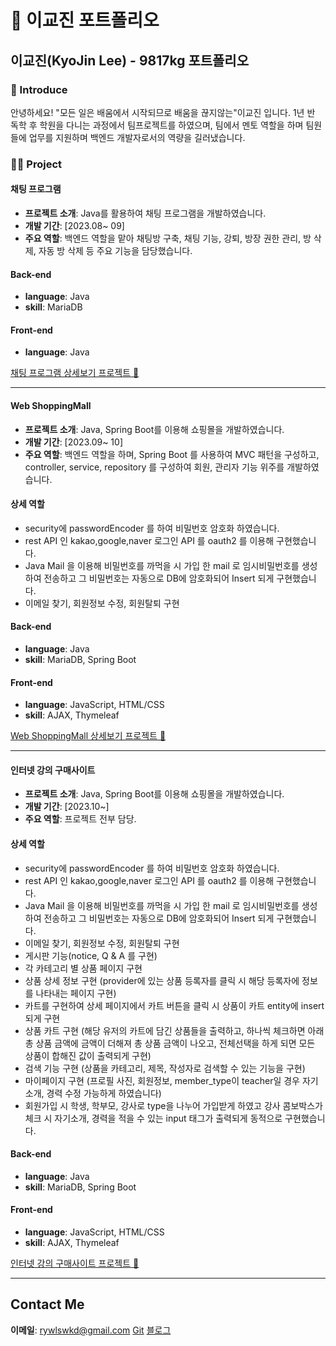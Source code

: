 # 💾 이교진 포트폴리오

## 이교진(KyoJin Lee) - 9817kg 포트폴리오

### 👋 Introduce

안녕하세요! "모든 일은 배움에서 시작되므로 배움을 끊지않는"이교진 입니다. 1년 반 독학 후 학원을 다니는 과정에서 팀프로젝트를 하였으며, 팀에서 멘토 역할을 하며 팀원들에 업무를 지원하며 백엔드 개발자로서의 역량을 길러냈습니다.

### 👨‍💻 Project

#### 채팅 프로그램
- **프로젝트 소개**: Java를 활용하여 채팅 프로그램을 개발하였습니다.
- **개발 기간**: [2023.08~ 09]
- **주요 역할**: 백엔드 역할을 맡아 채팅방 구축, 채팅 기능, 강퇴, 방장 권한 관리, 방 삭제, 자동 방 삭제 등 주요 기능을 담당했습니다.

#### Back-end
- **language**: Java
- **skill**: MariaDB

#### Front-end
- **language**: Java

[채팅 프로그램 상세보기 프로젝트 💨](https://github.com/9817kg/chatting)

---

#### Web ShoppingMall
- **프로젝트 소개**: Java, Spring Boot를 이용해 쇼핑몰을 개발하였습니다.
- **개발 기간**: [2023.09~ 10]
- **주요 역할**: 백엔드 역할을 하며, Spring Boot 를 사용하여 MVC 패턴을 구성하고, controller, service, repository 를 구성하여 회원, 관리자 기능 위주를 개발하였습니다.

#### 상세 역할
- security에 passwordEncoder 를 하여 비밀번호 암호화 하였습니다.
- rest API 인 kakao,google,naver 로그인 API 를 oauth2 를 이용해 구현했습니다.
- Java Mail 을 이용해 비밀번호를 까먹을 시 가입 한 mail 로 임시비밀번호를 생성하여 전송하고 그 비밀번호는 자동으로 DB에 암호화되어 Insert 되게 구현했습니다.
- 이메일 찾기, 회원정보 수정, 회원탈퇴 구현

#### Back-end
- **language**: Java
- **skill**: MariaDB, Spring Boot

#### Front-end
- **language**: JavaScript, HTML/CSS
- **skill**: AJAX, Thymeleaf

[Web ShoppingMall 상세보기 프로젝트 💨](https://github.com/9817kg/Website)

---

#### 인터넷 강의 구매사이트
- **프로젝트 소개**: Java, Spring Boot를 이용해 쇼핑몰을 개발하였습니다.
- **개발 기간**: [2023.10~]
- **주요 역할**: 프로젝트 전부 담당.

#### 상세 역할
- security에 passwordEncoder 를 하여 비밀번호 암호화 하였습니다.
- rest API 인 kakao,google,naver 로그인 API 를 oauth2 를 이용해 구현했습니다.
- Java Mail 을 이용해 비밀번호를 까먹을 시 가입 한 mail 로 임시비밀번호를 생성하여 전송하고 그 비밀번호는 자동으로 DB에 암호화되어 Insert 되게 구현했습니다.
- 이메일 찾기, 회원정보 수정, 회원탈퇴 구현
- 게시판 기능(notice, Q & A 를 구현)
- 각 카테고리 별 상품 페이지 구현
- 상품 상세 정보 구현 (provider에 있는 상품 등록자를 클릭 시 해당 등록자에 정보를 나타내는 페이지 구현)
- 카트를 구현하여 상세 페이지에서 카트 버튼을 클릭 시 상품이 카트 entity에 insert 되게 구현
- 상품 카트 구현 (해당 유저의 카트에 담긴 상품들을 출력하고, 하나씩 체크하면 아래 총 상품 금액에 금액이 더해져 총 상품 금액이 나오고, 전체선택을 하게 되면 모든 상품이 합해진 값이 출력되게 구현)
- 검색 기능 구현 (상품을 카테고리, 제목, 작성자로 검색할 수 있는 기능을 구현)
- 마이페이지 구현 (프로필 사진, 회원정보, member_type이 teacher일 경우 자기소개, 경력 수정 가능하게 하였습니다)
- 회원가입 시 학생, 학부모, 강사로 type을 나누어 가입받게 하였고 강사 콤보박스가 체크 시 자기소개, 경력을 적을 수 있는 input 태그가 출력되게 동적으로 구현했습니다.

#### Back-end
- **language**: Java
- **skill**: MariaDB, Spring Boot

#### Front-end
- **language**: JavaScript, HTML/CSS
- **skill**: AJAX, Thymeleaf

[인터넷 강의 구매사이트 프로젝트 💨](링크)

---

## Contact Me

**이메일**: rywlswkd@gmail.com
[Git](https://github.com/9817kg)
[블로그](https://let-coding.tistory.com/)
